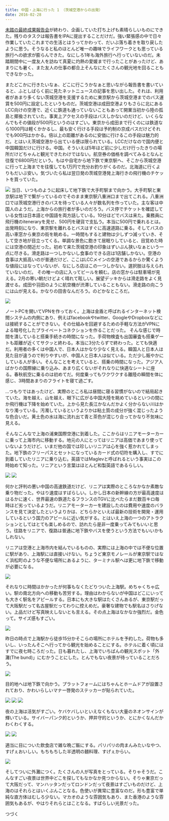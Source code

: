 ```yaml
---
title: 中国・上海に行った 1 （茨城空港からの出発）
date: 2016-02-28
---
```


[未踏の最終成果報告会](/post/1466662248/)が終わり、企画していた打ち上げも素晴らしいものにできた。残りのタスクは報告書をIPAに提出することだけだ。強い緊張感の中で日々作業していたこれまでの生活とはうってかわって、だいぶ落ち着きを取り戻したように思う。そうなると私のほとんど唯一の趣味でライフワークとも思っている旅行への欲求が膨らんできた。なにしろ1年も海外旅行へ行っていないのだ。未踏期間中に一度友人を訪ねて真夏に灼熱の愛媛まで行ったことがあったけど、あまりにも暑く、また友人の仕事の都合上そんなにたくさんの観光地を回ることもできなかった。

またどこかに行きたいなぁ、どこに行こうかなぁと思いながら報告書を書いていると、ふとしばらく前に見たネットニュースの記事を思い出した。それは、利用者があまり多くない茨城空港を支援するために東京駅から茨城空港までのバス運賃を500円に設定したというものだ。茨城空港は成田空港よりもさらに北にあるLCC向けの空港で、近くに鉄道も通っていないこともあって開業当初から陸の孤島と揶揄されていた。事実上アクセスの手段はバスしかないのだけど、いくらなんでもその値段が500円というのはすごい。東京から成田まで行くのには鉄道なら1000円は軽くかかるし、最も安く行ける手段は予約制の京成バスだけどそれでも900円はかかる。倍以上の距離があるのに安価に行けるこの手段は魅力的だ。とはいえ茨城空港から出ている便は限られている。LCCだけなので国内便と中国韓国だけに行ける。中国。そういえば5年ほど前に少しだけ行ったきりの場所だけどちゃんと観光できたわけではない。航空券の価格を調べてみるとなんと往復で6800円だという。もはや自宅から地下鉄で東京駅へ、そこから茨城空港に行って上海までを往復しても1万円で充分お釣りがくるのだ。北海道に行くよりもだいぶ安い。気づいたら私は翌日発の茨城空港発上海行きの飛行機のチケットを買っていた。

![](https://img.xar.sh/26035179642_2f257015a1.jpg)
当日、いつものように起床して地下鉄で大手町駅まで向かう。大手町駅と東京駅は地下で繋がっているのでそのまま東京駅八重洲口まで出てこれる。八重洲口では茨城空港行きのバスを待っている人々が数名列を作っていた。主な客は中国人のようだ。上海からの旅行者が多いのだろう。バス停でチケットを確認している女性は日本語と中国語を両方話している。10分ほどでバスは来た。乗務員に飛行機のiteneraryを見せ、500円を硬貨で支払う。本当に500円で乗れるとは。出発時刻になり、東京駅を離れるとバスはすぐに高速道路に乗る。そしてバスの高い車窓から東京の街を眺める。一時間もすると建物は少しずつ減っていき、そして空き地が目立ってくる。単調な景色に飽きて居眠りしていると、目覚めた時には空港の間近だった。初めて来た茨城空港の印象はずいぶん狭いなぁという一点に尽きる。滑走路は一つしかないし食事のできる店は1店舗しかない。空港の食事は大抵高いのが普通だけど、ここはLCCメインの空港であるからか驚くような値段にはなっていないが、なにしろ店はこの一つしかない。選択肢は与えられていないのだ。
その唯一の店に入ってビールを頼む。店の窓からは駐車場が見える。2月の寒い朝だけどよく晴れて眩しい。展望デッキからは滑走路をよく見渡せる。成田や羽田のように航空機が渋滞していることもない。滑走路の向こうには山が見える。かなりの田舎なんだろう。のどかなところだ。

![](https://img.xar.sh/25854830760_716adc17c3_h.jpg)

ノートPCを開いてVPNを作っておく。上海は金盾と呼ばれるインターネット検閲システムの内側にあり、例えばfacebookやtwitter、GoogleやDropboxなどには接続することができない。その仕組みを回避するための手軽な方法がVPNによる暗号化したプライベートコネクションを作ることだった。
そんな感じで時間を潰していると搭乗手続きの時間になった。手荷物検査も出国審査も搭乗ゲートも距離が近くてサクッと終わる。本当に3分たらずで終わった。とても快適だ。利用者の多くは中国人で、日本人はかなり少なく見える。韓国人と日本人は見た目が違うので判りやすいが、中国人と日本人は似ている。ただ少し賑やかにしている人が多い。そんなことを考えていると、搭乗の時間になった。アジア人ばかりの国際線に乗り込み、あまり広くないがそれなりに快適なシートに座る。春秋航空に乗るのは初めてだ。何度乗ってもワクワクする離陸の瞬間を体に感じ、3時間あまりのフライトを寝て過ごす。

…つもりではあったけど、実際のところ私は昼間に寝る習慣がないので結局起きていた。海を越え、山を越え、眼下に広がる中国大陸を眺めているといつの間にか飛行機は下降を始めていた。上から見た長江かなんだかよく分からない川はかなり濁っている。汚濁しているというよりかは粘土質の成分が強く混じったような色合いだ。黄土色の水は海に流れ出て青と茶色が混じり合ってかなり不気味に見える。

そんなこんなで上海の浦東国際空港に到着した。ここからはリニアモーターカーに乗って上海市内に移動する。地元の人にとってはリニアは高価であまり使っていないようだけど、いまだ他の国では珍しいリニアは心を強く惹かれてしまった。地下鉄のフリーパスとセットになっているカード式の切符を購入し、すでに到着していたリニアに乗り込む。英語ではMaglevと呼ばれるという事実はこの時始めて知った。リニアという言葉はほとんど和製英語であるらしい。

![](https://img.xar.sh/26035198662_634be3a988_h.jpg)
![](https://img.xar.sh/26035180812_23d606d254_h.jpg)

何かと評判の悪い中国の高速鉄道だけど、リニアは実際のところなかなか素敵な乗り物だった。やはり速度はすばらしい。しかし日本の新幹線の方が最高速度ははるかに速く、世界最速の鉄道たるフランスのTGVに比べたらまだ数百キロ毎時ほど劣っているようだ。リニアモーターカーを建設したのは費用や速度のバランスを見て決定したというよりかは、どちらかといえば最新の技術を開発・運用しているという国力のアピールに近い気がする。とはいえ上海の一つのアトラクションとしてはとても楽しめるので、訪れたら是非一度乗ってみてもいいと思う。往路をリニアで、復路は普通に地下鉄やバスを使うという方法でもいいかもしれない。

リニアは空港と上海市内を結んでいるものの、実際には上海の中では不便な位置に駅があり、上海駅には直接いけない。ちょうど東京モノレールが東京駅ではなく浜松町のような不便な場所にあるように、ターミナル駅へは更に地下鉄で移動が必要になる。

![](https://img.xar.sh/25522914664_1d57326bb3_h.jpg)

それなりに時間はかかったが何事もなくたどりついた上海駅。めちゃくちゃ広い。駅の南北方向への移動も苦労する。理由はわからないが中国はどこにいっても大きく駅名をアピールする。日本にも大きな駅はたくさんあるが、東京駅だって大阪駅だって名古屋駅だってわりに控えめだ。豪奢な建物でも駅名はさりげない。上品だけど写真映えしないとも言える。その点上海はなかなか強烈だ。金色って。サイズ感もすごい。

![](https://img.xar.sh/25854832920_8be08a9c98_h.jpg)

昨日の時点で上海駅から徒歩15分かそこらの場所にホテルを予約した。荷物も多いし、いったんそこへ行ってから観光を始めることにする。ホテルに着く頃にはすでに夜七時ころだった。日も暮れたし、上海でいちばんの観光スポット「外灘(The bund)」にむかうことにした。とんでもない夜景が待っていることだろう。

![](https://img.xar.sh/26035199762_a898720a94_h.jpg)

目的地へは地下鉄で向かう。プラットフォームにはちゃんとホームドアが設置されており、かわいらしいマナー啓発のステッカーが貼られていた。

![](https://img.xar.sh/25854834350_c8e108b58d_h.jpg)
![](https://img.xar.sh/26127695295_71677ce6cc_b.jpg)
![](https://img.xar.sh/26061335171_617b54788d_b.jpg)

夜の上海は活気がすごい。ケバケバしいといえなくもない大量のネオンサインが輝いている。サイバーパンク的というか、押井守的というか、とにかくなんだかわくわくする。

![](https://img.xar.sh/26101760566_6737309692_b.jpg)
![](https://img.xar.sh/25854835870_481723bd58_b.jpg)

適当に目についた飲食店で雑な晩ご飯にする。パリパリの肉まんみたいなやつ、すげぇおいしい。もちもちした半透明の麺料理、すげぇからい。

![](https://img.xar.sh/26101773646_8d2ca9b291_h.jpg)

そしてついに外灘につく。たくさんの人が写真をとっている。そりゃそうだ。こんなすごい夜景は世界中どこを探してもなかなか見つからない。そりゃ東京だって大阪だって、マンハッタンだってロンドンだって夜景はすごいものだけど、上海のはそれらとはいくぶんことなる。色使いが異常に豊富なのだ。形も豊富で単純な直方体はむしろ少ない。マカオのような雰囲気もあり、また香港のような雰囲気もあるが、やはりそれらとはことなる。すばらしい光景だった。

つづく

